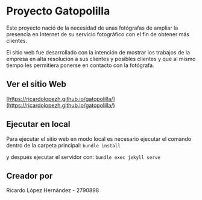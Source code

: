 # Proyecto Gatopolilla

Este proyecto nació de la necesidad de unas fotógrafas de ampliar la presencia en Internet de su servicio fotográfico  con  el  fin  de  obtener  más clientes.

El sitio web fue desarrollado con la intención de mostrar los trabajos de la empresa en alta resolución a sus clientes y posibles clientes y que al mismo tiempo les permitiera ponerse en contacto con la fotógrafa.

## Ver el sitio Web

[https://ricardolopezh.github.io/gatopolilla/](https://ricardolopezh.github.io/gatopolilla/)

## Ejecutar en local

Para ejecutar el sitio web en modo local es necesario ejecutar el comando dentro de la carpeta principal:
```bundle install```

y después ejecutar el servidor con:
```bundle exec jekyll serve```

## Creador por

Ricardo López Hernández - 2790898

